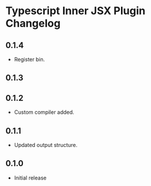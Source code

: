 # Typescript Inner JSX Plugin Changelog

## 0.1.4

- Register bin.

## 0.1.3

## 0.1.2

- Custom compiler added.

## 0.1.1

- Updated output structure.

## 0.1.0

- Initial release
